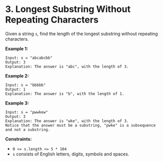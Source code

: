 # **3. Longest Substring Without Repeating Characters**

Given a string `s`, find the length of the longest substring without repeating characters.


**Example 1:**

```
Input: s = "abcabcbb"
Output: 3
Explanation: The answer is "abc", with the length of 3.
```

**Example 2:**

```
Input: s = "bbbbb"
Output: 1
Explanation: The answer is "b", with the length of 1.
```

**Example 3:**

```
Input: s = "pwwkew"
Output: 3
Explanation: The answer is "wke", with the length of 3.
Notice that the answer must be a substring, "pwke" is a subsequence and not a substring.
```
 

**Constraints:**
- `0 <= s.length <= 5 * 104`
- `s` consists of English letters, digits, symbols and spaces.

